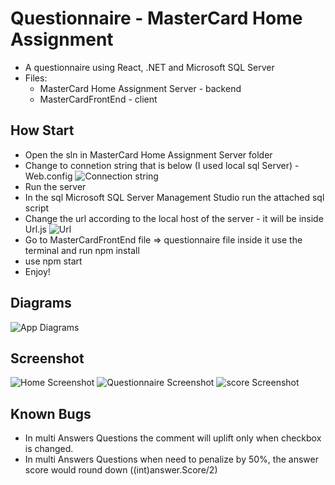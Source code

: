 
# Questionnaire - MasterCard Home Assignment

* A questionnaire using React, .NET and Microsoft SQL Server
* Files:
    * MasterCard Home Assignment Server - backend
    * MasterCardFrontEnd - client

## How Start
* Open the sln in MasterCard Home Assignment Server folder
* Change to connetion string that is below (I used local sql Server) - Web.config
![Connection string](https://drive.google.com/uc?export=view&id=15Uf_6afvDKtGMkypBDGZcVqaeLR_RBhj)
* Run the server
* In the sql Microsoft SQL Server Management Studio run the attached sql script 
* Change the url according to the local host of the server - it will be inside Url.js
![Url](https://drive.google.com/uc?export=view&id=1fsG0vOHcqVwp8aei--NIR5C_FeEmGoBw)
* Go to MasterCardFrontEnd file => questionnaire file inside it 
  use the terminal and run npm install
* use npm start
* Enjoy!
## Diagrams

![App Diagrams](https://drive.google.com/uc?export=view&id=1ijLa03CIYrmkuTkb1-VE6dxZ_sijDA2S)

## Screenshot

![Home Screenshot](https://drive.google.com/uc?export=view&id=1YYrqznvsLj16yHNMDxMYHFFqpMGQMjn1)
![Questionnaire Screenshot](https://drive.google.com/uc?export=view&id=1Yzqri-ZAl-0zU23fNo2QCOLjjUoWdrwg)
![score Screenshot](https://drive.google.com/uc?export=view&id=1Cf3916yf7ESj5bzmY79yDEJCNk_in7aV)
## Known Bugs

* In multi Answers Questions the comment will uplift only when checkbox is changed.
* In multi Answers Questions when need to penalize by 50%, the answer score would round down ((int)answer.Score/2)